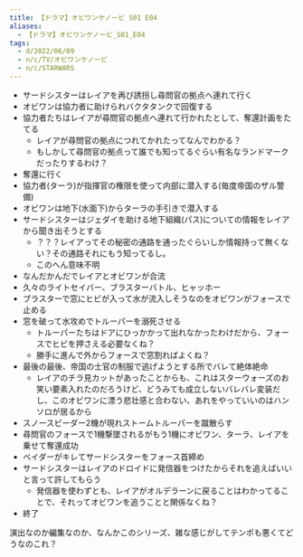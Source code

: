 ```yaml
---
title: 【ドラマ】オビワンケノービ S01 E04
aliases:
  - 【ドラマ】オビワンケノービ_S01_E04
tags:
  - d/2022/06/09
  - n/c/TV/オビワンケノービ
  - n/c/STARWARS
---
```


- サードシスターはレイアを再び誘拐し尋問官の拠点へ連れて行く
- オビワンは協力者に助けられバクタタンクで回復する
- 協力者たちはレイアが尋問官の拠点へ連れて行かれたとして、奪還計画をたてる
  - レイアが尋問官の拠点につれてかれたってなんでわかる？
  - もしかして尋問官の拠点って誰でも知ってるぐらい有名なランドマークだったりするわけ？
- 奪還に行く
- 協力者(ターラ)が指揮官の権限を使って内部に潜入する(毎度帝国のザル警備)
- オビワンは地下(水面下)からターラの手引きで潜入する
- サードシスターはジェダイを助ける地下組織(パス)についての情報をレイアから聞き出そうとする
  - ？？？レイアってその秘密の通路を通ったぐらいしか情報持って無くない？その通路それにもう知ってるし。
  - このへん意味不明
- なんだかんだでレイアとオビワンが合流
- 久々のライトセイバー、ブラスターバトル、ヒャッホー
- ブラスターで窓にヒビが入って水が流入しそうなのをオビワンがフォースで止める
- 窓を破って水攻めでトルーパーを溺死させる
  - トルーパーたちはドアにひっかかって出れなかったわけだから、フォースでヒビを押さえる必要なくね？
  - 勝手に進んで外からフォースで窓割ればよくね？
- 最後の最後、帝国の士官の制服で逃げようとする所でバレて絶体絶命
  - レイアのチラ見カットがあったことからも、これはスターウォーズのお笑い要素入れたのだろうけど、どうみても成立しないバレバレ変装だし、このオビワンに漂う悲壮感と合わない、あれをやっていいのはハンソロが居るから
- スノースピーダー2機が現れストームトルーパーを蹴散らす
- 尋問官のフォースで1機撃墜されるがもう1機にオビワン、ターラ、レイアを乗せて奪還成功
- ベイダーがキレてサードシスターをフォース首締め
- サードシスターはレイアのドロイドに発信器をつけたからそれを追えばいいと言って許してもらう
  - 発信器を使わずとも、レイアがオルデラーンに戻ることはわかってることで、それってオビワンを追うことと関係なくね？
- 終了

演出なのか編集なのか、なんかこのシリーズ、雑な感じがしてテンポも悪くてどうなのこれ？


